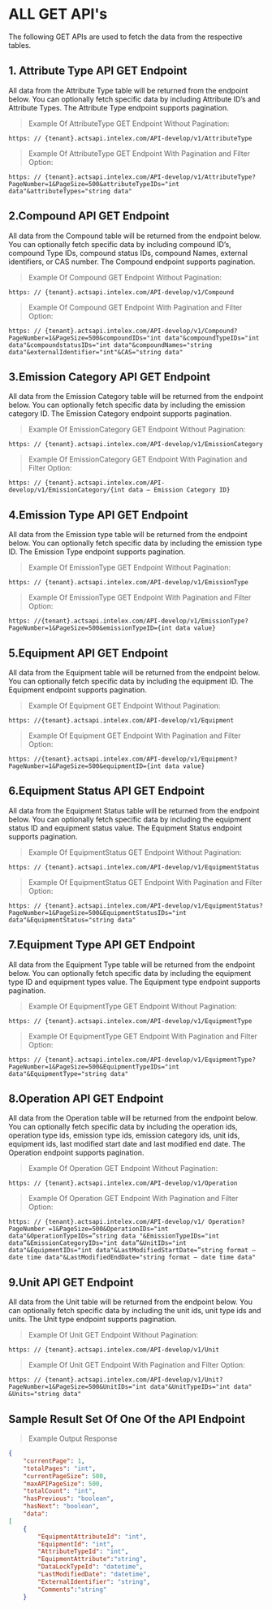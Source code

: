 # ALL GET API's 

The following GET APIs are used to fetch the data from the respective tables. 

## 1. Attribute Type API GET Endpoint 

All data from the Attribute Type table will be returned from the endpoint below. You can optionally fetch specific data by including Attribute ID’s and Attribute Types. The Attribute Type endpoint supports pagination.

> Example Of AttributeType GET Endpoint Without Pagination: 

```
https: // {tenant}.actsapi.intelex.com/API-develop/v1/AttributeType
```

> Example Of AttributeType GET Endpoint With Pagination and Filter Option: 

```
https: // {tenant}.actsapi.intelex.com/API-develop/v1/AttributeType?PageNumber=1&PageSize=500&attributeTypeIDs="int data"&attributeTypes="string data" 
```

## 2.Compound API GET Endpoint

All data from the Compound table will be returned from the endpoint below. You can optionally fetch specific data by including compound ID’s, compound Type IDs, compound status IDs, compound Names, external identifiers, or CAS number. The Compound endpoint supports pagination.

> Example Of Compound GET Endpoint Without Pagination: 

```
https: // {tenant}.actsapi.intelex.com/API-develop/v1/Compound
```

> Example Of Compound GET Endpoint With Pagination and Filter Option: 

```
https: // {tenant}.actsapi.intelex.com/API-develop/v1/Compound? PageNumber=1&PageSize=500&compoundIDs="int data"&compoundTypeIDs="int data"&compoundstatusIDs="int data"&compoundNames="string data"&externalIdentifier="int"&CAS="string data"
```

## 3.Emission Category API GET Endpoint 

All data from the Emission Category table will be returned from the endpoint below. You can optionally fetch specific data by including the emission category ID. The Emission Category endpoint supports pagination.


> Example Of EmissionCategory GET Endpoint Without Pagination: 

```
https: // {tenant}.actsapi.intelex.com/API-develop/v1/EmissionCategory
```
> Example Of EmissionCategory GET Endpoint With Pagination and Filter Option:

```
https: // {tenant}.actsapi.intelex.com/API-develop/v1/EmissionCategory/{int data – Emission Category ID}
```

## 4.Emission Type API GET Endpoint

All data from the Emission type table will be returned from the endpoint below. You can optionally fetch specific data by including the emission type ID. The Emission Type endpoint supports pagination.

> Example Of EmissionType GET Endpoint Without Pagination: 

```
https: // {tenant}.actsapi.intelex.com/API-develop/v1/EmissionType
```

> Example Of EmissionType GET Endpoint With Pagination and Filter Option:

```
https: //{tenant}.actsapi.intelex.com/API-develop/v1/EmissionType?PageNumber=1&PageSize=500&emissionTypeID={int data value}
```

## 5.Equipment API GET Endpoint 

All data from the Equipment table will be returned from the endpoint below. You can optionally fetch specific data by including the equipment ID. The Equipment endpoint supports pagination.

> Example Of Equipment GET Endpoint Without Pagination: 

```
https: //{tenant}.actsapi.intelex.com/API-develop/v1/Equipment
``` 

> Example Of Equipment GET Endpoint With Pagination and Filter Option:

```
https: //{tenant}.actsapi.intelex.com/API-develop/v1/Equipment?PageNumber=1&PageSize=500&equipmentID={int data value}
```

## 6.Equipment Status API GET Endpoint

All data from the Equipment Status table will be returned from the endpoint below. You can optionally fetch specific data by including the equipment status ID and equipment status value. The Equipment Status endpoint supports pagination.

> Example Of EquipmentStatus GET Endpoint Without Pagination: 

```
https: // {tenant}.actsapi.intelex.com/API-develop/v1/EquipmentStatus
```

> Example Of EquipmentStatus GET Endpoint With Pagination and Filter Option:

```
https: // {tenant}.actsapi.intelex.com/API-develop/v1/EquipmentStatus?PageNumber=1&PageSize=500&EquipmentStatusIDs="int data"&EquipmentStatus="string data"
```

## 7.Equipment Type API GET Endpoint

All data from the Equipment Type table will be returned from the endpoint below. You can optionally fetch specific data by including the equipment type ID and equipment types value. The Equipment type endpoint supports pagination.

> Example Of EquipmentType GET Endpoint Without Pagination: 

```
https: // {tenant}.actsapi.intelex.com/API-develop/v1/EquipmentType
```

> Example Of EquipmentType GET Endpoint With Pagination and Filter Option:

```
https: // {tenant}.actsapi.intelex.com/API-develop/v1/EquipmentType?PageNumber=1&PageSize=500&EquipmentTypeIDs="int data"&EquipmentType="string data"
```

## 8.Operation API GET Endpoint 

All data from the Operation table will be returned from the endpoint below. You can optionally fetch specific data by including the operation ids, operation type ids, emission type ids, emission category ids, unit ids, equipment ids, last modified start date and last modified end date. The Operation endpoint supports pagination.

> Example Of Operation GET Endpoint Without Pagination: 

```
https: // {tenant}.actsapi.intelex.com/API-develop/v1/Operation
```

> Example Of Operation GET Endpoint With Pagination and Filter Option:

```
https: // {tenant}.actsapi.intelex.com/API-develop/v1/ Operation?PageNumber =1&PageSize=500&OperationIDs="int data"&OperationTypeIDs=”string data "&EmissionTypeIDs="int data”&EmissionCategoryIDs="int data”&UnitIDs="int data"&EquipmentIDs="int data"&LastModifiedStartDate=”string format – date time data"&LastModifiedEndDate="string format – date time data" 
```

## 9.Unit API GET Endpoint 

All data from the Unit table will be returned from the endpoint below. You can optionally fetch specific data by including the unit ids, unit type ids and units. The Unit type endpoint supports pagination.

> Example Of Unit GET Endpoint Without Pagination: 

```
https: // {tenant}.actsapi.intelex.com/API-develop/v1/Unit
```

> Example Of Unit GET Endpoint With Pagination and Filter Option:

```
https: // {tenant}.actsapi.intelex.com/API-develop/v1/Unit?PageNumber=1&PageSize=500&UnitIDs="int data"&UnitTypeIDs="int data" &Units="string data"
```

## Sample Result Set Of One Of the API Endpoint 

> Example Output Response

```json
{
    "currentPage": 1,
    "totalPages": "int",
    "currentPageSize": 500,
    "maxAPIPageSize": 500,
    "totalCount": "int",
    "hasPrevious": "boolean",
    "hasNext": "boolean",
    "data":
[
    {
        "EquipmentAttributeId": "int",
        "EquipmentId": "int",
        "AttributeTypeId": "int",
		"EquipmentAttribute":"string",
        "DataLockTypeId": "datetime",
        "LastModifiedDate": "datetime",
        "ExternalIdentifier": "string",
		"Comments":"string"
    }
